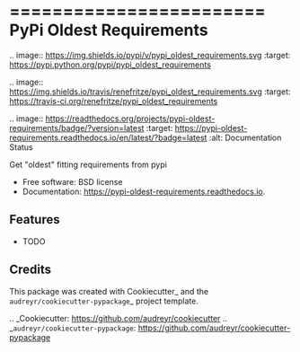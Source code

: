 ========================
PyPi Oldest Requirements
========================


.. image:: https://img.shields.io/pypi/v/pypi_oldest_requirements.svg
        :target: https://pypi.python.org/pypi/pypi_oldest_requirements

.. image:: https://img.shields.io/travis/renefritze/pypi_oldest_requirements.svg
        :target: https://travis-ci.org/renefritze/pypi_oldest_requirements

.. image:: https://readthedocs.org/projects/pypi-oldest-requirements/badge/?version=latest
        :target: https://pypi-oldest-requirements.readthedocs.io/en/latest/?badge=latest
        :alt: Documentation Status




Get "oldest" fitting requirements from pypi


* Free software: BSD license
* Documentation: https://pypi-oldest-requirements.readthedocs.io.


Features
--------

* TODO

Credits
-------

This package was created with Cookiecutter_ and the `audreyr/cookiecutter-pypackage`_ project template.

.. _Cookiecutter: https://github.com/audreyr/cookiecutter
.. _`audreyr/cookiecutter-pypackage`: https://github.com/audreyr/cookiecutter-pypackage
